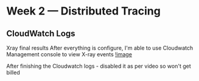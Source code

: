 # Week 2 — Distributed Tracing

## CloudWatch Logs

Xray final results
After everything is configure, I'm able to use Cloudwatch Management console to view X-ray events 
[!image](https://github.com/nullreturn/aws-bootcamp-cruddur-2023/blob/main/journal/assets/week2/9finalresults.png)

After finishing the Cloudwatch logs - disabled it as per video so won't get billed 
